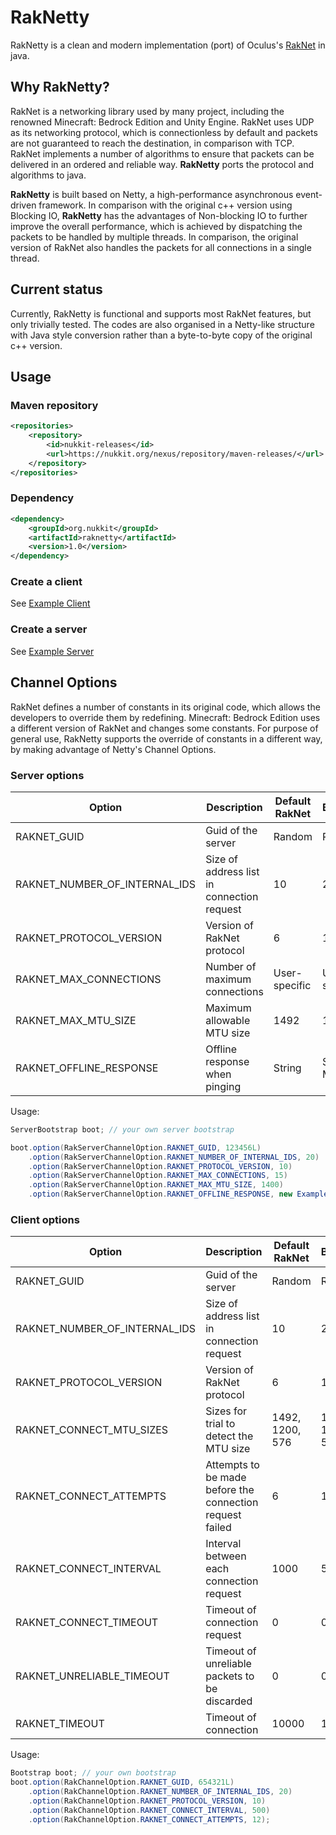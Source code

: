 # RakNetty

RakNetty is a clean and modern implementation (port) of Oculus's [RakNet](https://github.com/facebookarchive/RakNet) in java.

## Why RakNetty?

RakNet is a networking library used by many project, including the renowned Minecraft: Bedrock Edition and Unity Engine.
RakNet uses UDP as its networking protocol, which is connectionless by default and packets are not guaranteed to reach
the destination, in comparison with TCP. RakNet implements a number of algorithms to ensure that packets can be
delivered in an ordered and reliable way. **RakNetty** ports the protocol and algorithms to java.

**RakNetty** is built based on Netty, a high-performance asynchronous event-driven framework. In comparison with the
original c++ version using Blocking IO, **RakNetty** has the advantages of Non-blocking IO to further improve the overall
performance, which is achieved by dispatching the packets to be handled by multiple threads. In comparison, the original version of RakNet also handles the packets for all connections in a
single thread.

## Current status

Currently, RakNetty is functional and supports most RakNet features, but only trivially tested. The codes are also organised in a Netty-like structure
with Java style conversion rather than a byte-to-byte copy of the original c++ version.

## Usage

### Maven repository

```xml
<repositories>
    <repository>
        <id>nukkit-releases</id>
        <url>https://nukkit.org/nexus/repository/maven-releases/</url>
    </repository>
</repositories>
```

### Dependency

```xml
<dependency>
    <groupId>org.nukkit</groupId>
    <artifactId>raknetty</artifactId>
    <version>1.0</version>
</dependency>
```

### Create a client

See [Example Client](https://github.com/NukkitReborn/RakNetty/blob/master/src/main/java/org/nukkit/raknetty/example/RakNettyClient.java)

### Create a server

See [Example Server](https://github.com/NukkitReborn/RakNetty/blob/master/src/main/java/org/nukkit/raknetty/example/RakNettyServer.java)

## Channel Options

RakNet defines a number of constants in its original code, which allows the developers to override them by redefining.
Minecraft: Bedrock Edition uses a different version of RakNet and changes some constants. For purpose of general use,
RakNetty supports the override of constants in a different way, by making advantage of Netty's Channel Options.

### Server options

| Option                          | Description                                | Default RakNet | Bedrock       |
| ------------------------------- | ------------------------------------------ | -------------- | ------------- |
| RAKNET_GUID                     | Guid of the server                         | Random         | Random        |
| RAKNET_NUMBER_OF_INTERNAL_IDS   | Size of address list in connection request | 10             | 20            |
| RAKNET_PROTOCOL_VERSION         | Version of RakNet protocol                 | 6              | 10            |
| RAKNET_MAX_CONNECTIONS          | Number of maximum connections              | User-specific  | User-specific |
| RAKNET_MAX_MTU_SIZE             | Maximum allowable MTU size                 | 1492           | 1400          |
| RAKNET_OFFLINE_RESPONSE         | Offline response when pinging              | String         | Server MOTD   |

Usage:

```java
ServerBootstrap boot; // your own server bootstrap

boot.option(RakServerChannelOption.RAKNET_GUID, 123456L)
    .option(RakServerChannelOption.RAKNET_NUMBER_OF_INTERNAL_IDS, 20)
    .option(RakServerChannelOption.RAKNET_PROTOCOL_VERSION, 10)
    .option(RakServerChannelOption.RAKNET_MAX_CONNECTIONS, 15)
    .option(RakServerChannelOption.RAKNET_MAX_MTU_SIZE, 1400)
    .option(RakServerChannelOption.RAKNET_OFFLINE_RESPONSE, new ExampleBedrockPingResponse());
```

### Client options

| Option                        | Description                                              | Default RakNet  | Bedrock         |
| ----------------------------- | -------------------------------------------------------- | --------------- | --------------- |
| RAKNET_GUID                   | Guid of the server                                       | Random          | Random          |
| RAKNET_NUMBER_OF_INTERNAL_IDS | Size of address list in connection request               | 10              | 20              |
| RAKNET_PROTOCOL_VERSION       | Version of RakNet protocol                               | 6               | 10              |
| RAKNET_CONNECT_MTU_SIZES      | Sizes for trial to detect the MTU size                   | 1492, 1200, 576 | 1492, 1200, 576 |
| RAKNET_CONNECT_ATTEMPTS       | Attempts to be made before the connection request failed | 6               | 12              |
| RAKNET_CONNECT_INTERVAL       | Interval between each connection request                 | 1000            | 500             |
| RAKNET_CONNECT_TIMEOUT        | Timeout of connection request                            | 0               | 0               |
| RAKNET_UNRELIABLE_TIMEOUT     | Timeout of unreliable packets to be discarded            | 0               | 0               |
| RAKNET_TIMEOUT                | Timeout of connection                                    | 10000           | 10000           |

Usage:

```java
Bootstrap boot; // your own bootstrap
boot.option(RakChannelOption.RAKNET_GUID, 654321L)
    .option(RakChannelOption.RAKNET_NUMBER_OF_INTERNAL_IDS, 20)
    .option(RakChannelOption.RAKNET_PROTOCOL_VERSION, 10)
    .option(RakChannelOption.RAKNET_CONNECT_INTERVAL, 500)
    .option(RakChannelOption.RAKNET_CONNECT_ATTEMPTS, 12);
```